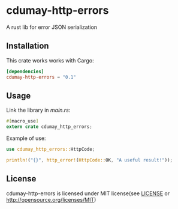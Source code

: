# cdumay-http-errors

A rust lib for error JSON serialization

## Installation

This crate works  works with Cargo:
    
```toml
[dependencies]
cdumay-http-errors = "0.1"
```

## Usage

Link the library in _main.rs_:

```rust
#[macro_use]
extern crate cdumay_http_errors;
```

Example of use:

```rust
use cdumay_http_errors::HttpCode;

println!("{}", http_error!(HttpCode::OK, "A useful result!"));
```

## License

cdumay-http-errors is licensed under MIT license(see [LICENSE](LICENSE) or http://opensource.org/licenses/MIT)